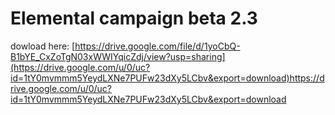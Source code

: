 # Elemental campaign beta 2.3
dowload here: [https://drive.google.com/file/d/1yoCbQ-B1bYE_CxZoTgN03xWWIYqicZdj/view?usp=sharing](https://drive.google.com/u/0/uc?id=1tY0mvmmm5YeydLXNe7PUFw23dXy5LCbv&export=download)https://drive.google.com/u/0/uc?id=1tY0mvmmm5YeydLXNe7PUFw23dXy5LCbv&export=download
